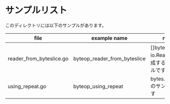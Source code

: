 # サンプルリスト

このディレクトリには以下のサンプルがあります。

| file                       | example name                    | note                             |
|----------------------------|---------------------------------|----------------------------------|
| reader\_from\_byteslice.go | byteop\_reader\_from\_byteslice | []byte から io.Reader を生成するサンプルです. |
| using\_repeat.go           | byteop\_using\_repeat           | bytes.Repeat() のサンプルです           |

